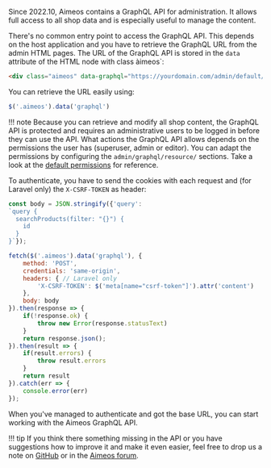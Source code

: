 Since 2022.10, Aimeos contains a GraphQL API for administration. It allows full access to all shop data and is especially useful to manage the content.

There's no common entry point to access the GraphQL API. This depends on the host application and you have to retrieve the GraphQL URL from the admin HTML pages. The URL of the GraphQL API is stored in the `data` attribute of the HTML node with class àimeos`:

```html
<div class="aimeos" data-graphql="https://yourdomain.com/admin/default/graphql">
```

You can retrieve the URL easily using:

```javascript
$('.aimeos').data('graphql')
```

!!! note
    Because you can retrieve and modify all shop content, the GraphQL API is protected and requires an administrative users to be logged in before they can use the API. What actions the GraphQL API allows depends on the permissions the user has (superuser, admin or editor). You can adapt the permissions by configuring the `admin/graphql/resource/` sections. Take a look at the [default permissions](https://github.com/aimeos/ai-admin-graphql/blob/master/config/admin/graphql/resource.php) for reference.

To authenticate, you have to send the cookies with each request and (for Laravel only) the `X-CSRF-TOKEN` as header:

```javascript
const body = JSON.stringify({'query':
`query {
  searchProducts(filter: "{}") {
    id
  }
}`});

fetch($('.aimeos').data('graphql'), {
	method: 'POST',
	credentials: 'same-origin',
	headers: { // Laravel only
		'X-CSRF-TOKEN': $('meta[name="csrf-token"]').attr('content')
	},
	body: body
}).then(response => {
    if(!response.ok) {
        throw new Error(response.statusText)
    }
	return response.json();
}).then(result => {
    if(result.errors) {
        throw result.errors
    }
    return result
}).catch(err => {
    console.error(err)
});
```

When you've managed to authenticate and got the base URL, you can start working with the Aimeos GraphQL API.

!!! tip
    If you think there something missing in the API or you have suggestions how to improve it and make it even easier, feel free to drop us a note on [GitHub](https://github.com/aimeos/ai-admin-graphql) or in the [Aimeos forum](https://aimeos.org/help/help-f15/).
